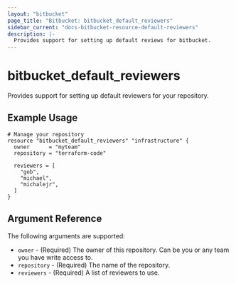```yaml
---
layout: "bitbucket"
page_title: "Bitbucket: bitbucket_default_reviewers"
sidebar_current: "docs-bitbucket-resource-default-reviewers"
description: |-
  Provides support for setting up default reviews for bitbucket.
---
```


# bitbucket\_default_reviewers

Provides support for setting up default reviewers for your repository.

## Example Usage

```
# Manage your repository
resource "bitbucket_default_reviewers" "infrastructure" {
  owner      = "myteam"
  repository = "terraform-code"

  reviewers = [
    "gob",
    "michael",
    "michalejr",
  ]
}
```

## Argument Reference

The following arguments are supported:

* `owner` - (Required) The owner of this repository. Can be you or any team you
  have write access to.
* `repository` - (Required) The name of the repository.
* `reviewers` - (Required) A list of reviewers to use.
